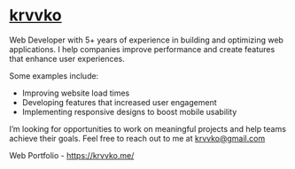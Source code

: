 # [krvvko](https://github.com/krvvko)

Web Developer with 5+ years of experience in building and optimizing web applications. I help companies improve performance and create features that enhance user experiences.

Some examples include:
- Improving website load times
- Developing features that increased user engagement
- Implementing responsive designs to boost mobile usability

I’m looking for opportunities to work on meaningful projects and help teams achieve their goals. Feel free to reach out to me at krvvko@gmail.com


Web Portfolio - https://krvvko.me/
